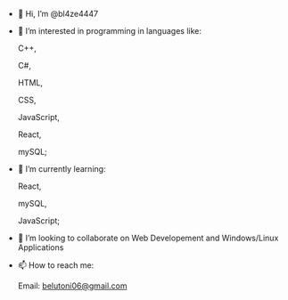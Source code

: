 - 👋 Hi, I’m @bl4ze4447
- 👀 I’m interested in programming in languages like: 

   C++, 
   
   C#, 
   
   HTML, 
   
   CSS, 
   
   JavaScript, 
   
   React, 
   
   mySQL;
   
   
- 🌱 I’m currently learning:

   React,
   
   mySQL,
   
   JavaScript;
   
   
- 💞️ I’m looking to collaborate on Web Developement and Windows/Linux Applications
- 📫 How to reach me:


  Email: belutoni06@gmail.com

<!---
bl4ze4447/bl4ze4447 is a ✨ special ✨ repository because its `README.md` (this file) appears on your GitHub profile.
You can click the Preview link to take a look at your changes.
--->
